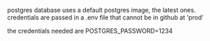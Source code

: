 postgres database uses a default postgres image, the latest ones.
credentials are passed in a .env file that cannot be in github at 'prod'

the credentials needed are
POSTGRES_PASSWORD=1234
